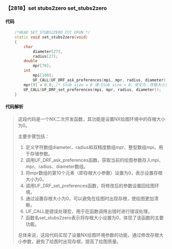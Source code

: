 ### 【2818】set stubs2zero set_stubs2zero

#### 代码

```cpp
    /*HEAD SET_STUBS2ZERO CCC UFUN */  
    static void set_stubs2zero(void)  
    {  
        char  
            diameter[27],  
            radius[27];  
        double  
            mpr[70];  
        int  
            mpi[100];  
            UF_CALL(UF_DRF_ask_preferences(mpi, mpr, radius, diameter));  
        mpr[9] = 0.0; /* Stub size = 0 译:Stub size = 0，译文为：存根大小为0。 */  
        UF_CALL(UF_DRF_set_preferences(mpi, mpr, radius, diameter));  
    }

```

#### 代码解析

> 这段代码是一个NX二次开发函数，其功能是设置NX绘图环境中的存根大小为0。
>
> 主要步骤包括：
>
> 1. 定义字符数组diameter、radius和双精度数组mpr、整型数组mpi，用于存储参数。
> 2. 调用UF_DRF_ask_preferences函数，获取当前的绘图参数存入mpi、mpr、radius、diameter数组。
> 3. 将mpr数组的第10个元素（即存根大小参数）设置为0，表示设置存根大小为0。
> 4. 调用UF_DRF_set_preferences函数，将修改后的参数设置回绘图环境。
> 5. 通过设置存根大小为0，可以避免在绘图时出现存根，使绘图更加清晰。
> 6. UF_CALL是错误处理宏，用于在函数调用出错时进行错误处理。
> 7. 函数名set_stubs2zero表示将存根大小设置为0，体现了该函数的主要功能。
>
> 总体来说，这段代码实现了设置NX绘图环境参数的功能，通过修改存根大小参数，避免了绘图时出现存根，提高了绘图质量。
>

